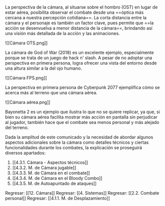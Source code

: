 
La perspectiva de la cámara, al situarse sobre el hombro (OST) en lugar de estar aérea, posibilita observar el combate desde una ==óptica más cercana a nuestra percepción cotidiana==. La corta distancia entre la cámara y el personaje es también un factor clave, pues permite que ==la acción se desenvuelva a menor distancia de la cámara==, brindando así una visión más detallada de la acción y las animaciones.

![[Cámara OTS.png]]

La cámara de God of War (2018) es un excelente ejemplo, especialmente porque se trata de un juego de hack n' slash. A pesar de no adoptar una perspectiva en primera persona, logra ofrecer una vista del entorno desde una altura similar a la del ojo humano.

![[Cámara FPS.png]]

La perspectiva en primera persona de Cyberpunk 2077 ejemplifica cómo se acerca más al terreno que una cámara aérea.

![[Cámara aérea.png]]

Bayonetta 2 es un ejemplo que ilustra lo que no se quiere replicar, ya que, si bien su cámara aérea facilita mostrar más acción en pantalla sin perjudicar al jugador, también hace que el combate sea menos personal y más alejado del terreno.

Dada la amplitud de este comunicado y la necesidad de abordar algunos aspectos adicionales sobre la cámara como detalles técnicos y ciertas funcionalidades durante los combates, la explicación se proseguirá diversos apartados:

1. [[4.3.1. Cámara - Aspectos técnicos]]
2. [[4.3.2. M. de Cámara jugable]]
3. [[4.3.3. M. de Cámara en el combate]]
4. [[4.3.4. M. de Cámara en el Bloody Combo]]
5. [[4.3.5. M. de Autoapuntado de ataques]]


Regresar: [[12. Cámara]]
Regresar: [[4. Sistemas]]
Regresar: [[2.2. Combate personal]]
Regresar: [[4.1.1. M. de Desplazamiento]]